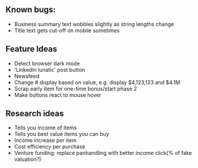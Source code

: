 ## Known bugs:
- Business summary text wobbles slightly as string lengths change
- Title text gets cut-off on mobile sometimes

## Feature Ideas
- Detect browser dark mode
- 'Linkedin lunatic' post button
- Newsfeed
- Change # display based on value, e.g. display $4,123,123 and $4.1M
- Scrap early item for one-time bonus/start phase 2
- Make buttons react to mouse hover

## Research ideas
- Tells you income of items
- Tells you best value items you can buy
- Income increase per item
- Cost efficiency per purchase
- Venture funding: replace panhandling with better income click(% of fake valuation?)
